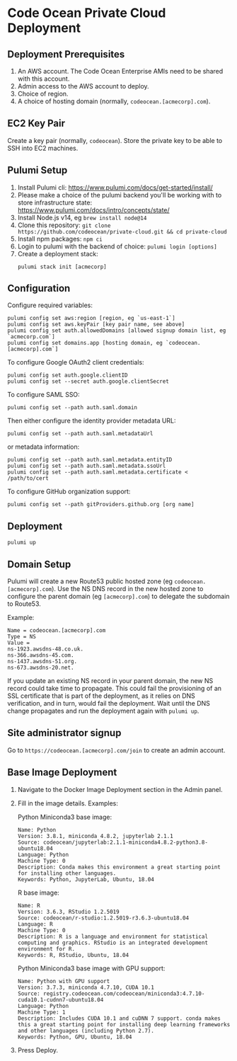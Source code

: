 # Code Ocean Private Cloud Deployment

## Deployment Prerequisites

1. An AWS account. The Code Ocean Enterprise AMIs need to be shared with this account.
1. Admin access to the AWS account to deploy.
1. Choice of region.
1. A choice of hosting domain (normally, `codeocean.[acmecorp].com`).

## EC2 Key Pair

Create a key pair (normally, `codeocean`). Store the private key to be able to SSH into EC2 machines.

## Pulumi Setup

1. Install Pulumi cli: https://www.pulumi.com/docs/get-started/install/
1. Please make a choice of the pulumi backend you'll be working with to store infrastructure state:
https://www.pulumi.com/docs/intro/concepts/state/
1. Install Node.js v14, eg `brew install node@14`
1. Clone this repository: `git clone https://github.com/codeocean/private-cloud.git && cd private-cloud`
1. Install npm packages: `npm ci`
1. Login to pulumi with the backend of choice: `pulumi login [options]`
1. Create a deployment stack:
    ```
    pulumi stack init [acmecorp]
    ```

## Configuration

Configure required variables:
```
pulumi config set aws:region [region, eg `us-east-1`]
pulumi config set aws.keyPair [key pair name, see above]
pulumi config set auth.allowedDomains [allowed signup domain list, eg `acmecorp.com`]
pulumi config set domains.app [hosting domain, eg `codeocean.[acmecorp].com`]
```

To configure Google OAuth2 client credentials:
```
pulumi config set auth.google.clientID
pulumi config set --secret auth.google.clientSecret
```

To configure SAML SSO:
```
pulumi config set --path auth.saml.domain
```
Then either configure the identity provider metadata URL:
```
pulumi config set --path auth.saml.metadataUrl
```
or metadata information:
```
pulumi config set --path auth.saml.metadata.entityID
pulumi config set --path auth.saml.metadata.ssoUrl
pulumi config set --path auth.saml.metadata.certificate < /path/to/cert
```

To configure GitHub organization support:
```
pulumi config set --path gitProviders.github.org [org name]
```

## Deployment

```
pulumi up
```

## Domain Setup

Pulumi will create a new Route53 public hosted zone (eg `codeocean.[acmecorp].com`).
Use the NS DNS record in the new hosted zone to configure the parent domain (eg `[acmecorp].com`) to
delegate the subdomain to Route53.

Example:
```
Name = codeocean.[acmecorp].com
Type = NS
Value =
ns-1923.awsdns-48.co.uk.
ns-366.awsdns-45.com.
ns-1437.awsdns-51.org.
ns-673.awsdns-20.net.
```

If you update an existing NS record in your parent domain, the new NS record could take time to propagate.
This could fail the provisioning of an SSL certificate that is part of the deployment, as it relies on
DNS verification, and in turn, would fail the deployment.
Wait until the DNS change propagates and run the deployment again with `pulumi up`.

## Site administrator signup

Go to `https://codeocean.[acmecorp].com/join` to create an admin account.

## Base Image Deployment

1. Navigate to the Docker Image Deployment section in the Admin panel.
1. Fill in the image details. Examples:

    Python Miniconda3 base image:
    ```
    Name: Python
    Version: 3.8.1, miniconda 4.8.2, jupyterlab 2.1.1
    Source: codeocean/jupyterlab:2.1.1-miniconda4.8.2-python3.8-ubuntu18.04
    Language: Python
    Machine Type: 0
    Description: Conda makes this environment a great starting point for installing other languages.
    Keywords: Python, JupyterLab, Ubuntu, 18.04
    ```
    R base image:
    ```
    Name: R
    Version: 3.6.3, RStudio 1.2.5019
    Source: codeocean/r-studio:1.2.5019-r3.6.3-ubuntu18.04
    Language: R
    Machine Type: 0
    Description: R is a language and environment for statistical computing and graphics. RStudio is an integrated development environment for R.
    Keywords: R, RStudio, Ubuntu, 18.04
    ```
    Python Miniconda3 base image with GPU support:
    ```
    Name: Python with GPU support
    Version: 3.7.3, miniconda 4.7.10, CUDA 10.1
    Source: registry.codeocean.com/codeocean/miniconda3:4.7.10-cuda10.1-cudnn7-ubuntu18.04
    Language: Python
    Machine Type: 1
    Description: Includes CUDA 10.1 and cuDNN 7 support. conda makes this a great starting point for installing deep learning frameworks and other languages (including Python 2.7).
    Keywords: Python, GPU, Ubuntu, 18.04
    ```    
1. Press Deploy.
